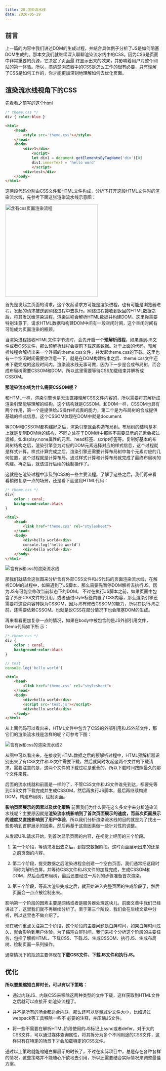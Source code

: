 ```yaml
---
title: 20.渲染流水线
date: 2020-05-29
---
```


## 前言
上一篇的内容中我们讲述DOM的⽣成过程，并结合具体例⼦分析了JS是如何阻塞DOM⽣成的。那本⽂我们就继续深⼊聊聊渲染流⽔线中的CSS。因为CSS是⻚⾯中⾮常重要的资源，它决定了⻚⾯最
终显⽰出来的效果，并影响着⽤户对整个⽹站的第⼀体验。所以，搞清楚浏览器中的CSS是怎么⼯作的很有必要，只有理解了CSS是如何⼯作的，你才能更加深刻地理解如何去优化⻚⾯。

## 渲染流⽔线视⻆下的CSS

先看看之前写的这个html

```css
/* theme.css */
div { color:blue }
```

```html
<html>
    <head>
        <style src='theme.css'></style>
    </head>
    <body>
        <div>1</div>
            <script>
            let div1 = document.getElementsByTagName('div')[0]
            div1.innerText = 'hello word'
            </script>
        <div>test</div>
    </body>
</html>
```
这两段代码分别由CSS⽂件和HTML⽂件构成，分析下打开这段HTML⽂件时的渲染流⽔线，先参考下⾯这张渲染流⽔线⽰意图：

<img :src="$withBase('/image/含有css页面渲染流程.png')" alt="含有css页面渲染流程" height="300"/>

⾸先是发起主⻚⾯的请求，这个发起请求⽅可能是渲染进程，也有可能是浏览器进程，发起的请求被送到⽹络进程中去执⾏。⽹络进程接收到返回的HTML数据之后，将其发送给渲染进程，渲染进程会解析HTML数据并构建DOM。这⾥你需要特别注意下，请求HTML数据和构建DOM中间有⼀段空闲时间，这个空闲时间有可能成为⻚⾯渲染的瓶颈。

当渲染进程接收HTML⽂件字节流时，会先开启⼀个**预解析线程**，如果遇到JS⽂件或者CSS⽂件，那么预解析线程会提前下载这些数据。对于上⾯的代码，预解析线程会解析出来⼀个外部的theme.css⽂件，并发起theme.css的下载。这⾥也有⼀个空闲时间需要你注意⼀下，就是在DOM构建结束之后、theme.css⽂件还未下载完成的这段时间内，渲染流⽔线⽆事可做，因为下⼀步是合成布局树，⽽合成布局树需要CSSOM和DOM，所以这⾥需要等待CSS加载结束并解析成CSSOM。

**那渲染流⽔线为什么需要CSSOM呢？**

和HTML⼀样，渲染引擎也是⽆法直接理解CSS⽂件内容的，所以需要将其解析成渲染引擎能够理解的结构，这个结构就是CSSOM。和DOM⼀样，CSSOM也具有两个作⽤，第⼀个是提供给JS操作样式表的能⼒，第⼆个是为布局树的合成提供基础的样式信息。这个CSSOM体现在DOM中就是document.

等DOM和CSSOM都构建好之后，渲染引擎就会构造布局树。布局树的结构基本上就是复制DOM树的结构，不同之处在于DOM树中那些不需要显⽰的元素会被过滤掉，如display:none属性的元素、head标签、script标签等。复制好基本的布局树结构之后，渲染引擎会为对应的DOM元素选择对应的样式信息，这个过程就是样式计算。样式计算完成之后，渲染引擎还需要计算布局树中每个元素对应的⼏何位置，这个过程就是计算布局。通过样式计算和计算布局就完成了最终布局树的构建。再之后，就该进⾏后续的绘制操作了。

这就是在渲染过程中涉及到CSS的⼀些主要流程。了解了这些之后，我们再来看看稍微复杂⼀点的场景，还是看下⾯这段HTML代码：

```css
/* theme.css */
div{
    color : coral;
    background-color:black
}
```

```html
<html>
    <head>
        <link href="theme.css" rel="stylesheet">
    </head>
    <body>
        <div>hello world</div>
        console.log('hello world')
        <div>hello world</div>
    </body>
</html>

```
<img :src="$withBase('/image/含有js和css的渲染流水线.png')" alt="含有js和css的渲染流水线" />

那我们就结合这张图来分析含有外部CSS⽂件和JS代码的⻚⾯渲染流⽔线，在解析DOM的过程中，如果遇到了JS脚本，那么需要先暂停DOM解析去执⾏JS，因为JS有可能会修改当前状态下的DOM。
不过在执⾏JS脚本之前，如果⻚⾯中包含了外部CSS⽂件的引⽤，或者通过style标签内置了CSS内容，那么渲染引擎还需要将这些内容转换为CSSOM，因为JS有修改CSSOM的能⼒，所以在执⾏JS之前，还需要依赖CSSOM。也就是说CSS在部分情况下也会阻塞DOM的⽣成。


再来看看更加复杂⼀点的情况，如果在body中被包含的是JS外部引⽤⽂件，Demo代码如下所
⽰：

```css
/* theme.css */
div {
    color : coral;
    background-color:black
}

```
```js
// test
console.log('hello world')
```

```html
<html>
    <head>
        <link href="theme.css" rel="stylesheet">
    </head>
    <body>
        <div>hello world</div>
        <script src='test.js'></script>
        <div>hello world</div>
    </body>
</html>

```
从上⾯代码可以看出来，HTML⽂件中包含了CSS的外部引⽤和JS外部⽂件，那它们的渲染流⽔线是怎样的呢？可参考下图：

<img :src="$withBase('/image/含有js和css的渲染流水线2.png')" alt="含有js和css的渲染流水线2" />

从图中可以看出来，在接收到HTML数据之后的预解析过程中，HTML预解析器识别出来了有CSS⽂件和JS⽂件需要下载，然后就同时发起这两个⽂件的下载请求，需要注意的是，这两个⽂件的下载过程是重叠的，所以下载时间按照最久的那个⽂件来算。

后⾯的流⽔线就和前⾯是⼀样的了，不管CSS⽂件和JS⽂件谁先到达，都要先等到CSS⽂件下载完成并⽣成CSSOM，然后再执⾏JS脚本，最后再继续构建DOM，构建布局树，绘制⻚⾯。

**影响⻚⾯展⽰的因素以及优化策略**
前⾯我们为什么要花这么多⽂字来分析渲染流⽔线呢？主要原因就是**渲染流⽔线影响到了⾸次⻚⾯展⽰的速度，⽽⾸次⻚⾯展⽰的速度⼜直接影响到了⽤户体验**，所以我们分析渲染流⽔线的⽬的就是为了找出⼀些影响到⾸屏展⽰的因素，然后再基于这些因素做⼀些针对性的调整。

从发起URL请求开始，到⾸次显⽰⻚⾯的内容，在视觉上经历的三个阶段。

1. 第⼀个阶段，等请求发出去之后，到提交数据阶段，这时⻚⾯展⽰出来的还是之前⻚⾯的内容。

2. 第⼆个阶段，提交数据之后渲染进程会创建⼀个空⽩⻚⾯，我们通常把这段时间称为解析⽩屏，并等待CSS⽂件和JS⽂件的加载完成，⽣成CSSOM和DOM，然后合成布局树，最后还要经过⼀系列的步骤准备⾸次渲染。

3. 第三个阶段，等⾸次渲染完成之后，就开始进⼊完整⻚⾯的⽣成阶段了，然后⻚⾯会⼀点点被绘制出来。

影响第⼀个阶段的因素主要是⽹络或者是服务器处理这块⼉，前⾯⽂章中我们已经讲过了，这⾥我们就不再继续分析了。⾄于第三个阶段，我们会在后续⽂章中分析，所以这⾥也不做介绍了。

现在我们重点关注第⼆个阶段，这个阶段的主要问题是⽩屏时间，如果⽩屏时间过久，就会影响到⽤户体验。为了缩短⽩屏时间，我们来挨个分析这个阶段的主要任务，包括了解析HTML、下载CSS、下载JS、⽣成CSSOM、执⾏JS、⽣成布局树、绘制⻚⾯⼀系列操作。

通常情况下的瓶颈主要体现在**下载CSS⽂件、下载JS⽂件和执⾏JS。**


## 优化

**所以要想缩短⽩屏时⻓，可以有以下策略：**

+ 通过内联JS、内联CSS来移除这两种类型的⽂件下载，这样获取到HTML⽂件之后就可以直接开
始渲染流程了。

+ 并不是所有的场合都适合内联，那么还可以尽量减少⽂件⼤⼩，⽐如通过webpack等⼯具移除⼀些不
必要的注释，并压缩JS⽂件。

+ 将⼀些不需要在解析HTML阶段使⽤的JS标记上sync或者defer。对于⼤的CSS⽂件，可以通过媒体查询属性，将其拆分为多个不同⽤途的CSS⽂件，这样只有在特定的场景下才会加载特定的CSS⽂件。

通过以上策略就能缩短⽩屏展⽰的时⻓了，不过在实际项⽬中，总是存在各种各样的情况，这些策略并不能随⼼所欲地去引⽤，所以还需要结合实际情况来调整最佳⽅案。



